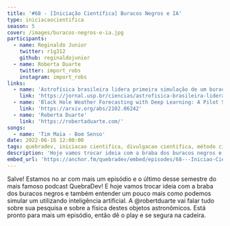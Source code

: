 ```yaml
---
title: '#68 - [Iniciação Científica] Buracos Negros e IA'
type: iniciacaocientifica 
season: 5
cover: /images/buracos-negros-e-ia.jpg
participants:
  - name: Reginaldo Junior
    twitter: r1g312
    github: reginaldojunior
  - name: Roberta Duarte 
    twitter: import_robs
    instagram: import_robs
links:
  - name: 'Astrofísica brasileira lidera primeira simulação de um buraco negro com uso de Inteligência Artificial'
    link: 'https://jornal.usp.br/ciencias/astrofisica-brasileira-lidera-primeira-simulacao-de-um-buraco-negro-com-uso-de-inteligencia-artificial/'
  - name: 'Black Hole Weather Forecasting with Deep Learning: A Pilot Study'
    link: 'https://arxiv.org/abs/2102.06242'
  - name: 'Roberta Duarte'
    link: 'https://robertaduarte.com/'
songs:
  - name: 'Tim Maia - Bom Senso' 
date: 2022-06-16 12:00:00
tags: quebradev, iniciacao cientifica, divulgacao cientifica, método cientifico, buracos negros, inteligencia artifical, roberta duarte
description: 'Hoje vamos trocar ideia com a braba dos buracos negros e também entender um pouco mais como podemos simular um utilizando inteligência artificial. A @robertduarte vai falar tudo sobre sua pesquisa e sobre a física destes objetos astronômicos.'
embed_url: 'https://anchor.fm/quebradev/embed/episodes/68---Iniciao-Cientfica-Buracos-Negros-e-IA-e1k1mil'
---
```


Salve! Estamos no ar com mais um episódio e o último desse semestre do mais famoso podcast QuebraDev! E hoje vamos trocar ideia com a braba dos buracos negros e também entender um pouco mais como podemos simular um utilizando inteligência artificial. A @robertduarte vai falar tudo sobre sua pesquisa e sobre a física destes objetos astronômicos. Está pronto para mais um episódio, então dê o play e se segura na cadeira.
